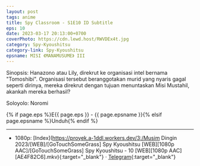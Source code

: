 ```yaml
---
layout: post
tags: anime
title: Spy Classroom - S1E10 ID Subtitle
eps: 10
date: 2023-03-17 20:13:00+0700
coverPhoto: https://cdn.lewd.host/RWVDEx4t.jpg
category: Spy-Kyoushitsu
category-link: Spy-Kyoushitsu
epsname: MISI 《MANAMUSUME》 III
---
```


Sinopsis: Hanazono atau Lily, direkrut ke organisasi intel bernama "Tomoshibi". Organisasi tersebut beranggotakan murid yang nyaris gagal seperti dirinya, mereka direkrut dengan tujuan menuntaskan Misi Mustahil, akankah mereka berhasil?

Soloyolo: Noromi

{% if page.eps %}E{{ page.eps }} - {{ page.epsname }}{% elsif page.epsname %}Unduh{% endif %}

---
- 1080p: [Index](https://proyek.a-1ddl.workers.dev/3:/Musim Dingin 2023/[WEB]/[GoTouchSomeGrass] Spy Kyoushitsu [WEB][1080p AAC]/[GoTouchSomeGrass] Spy Kyoushitsu - 10 [WEB][1080p AAC][AE4F82C6].mkv){:target="_blank"} &middot; [Telegram](https://t.me/a1fansubweeklies/241){:target="_blank"}
